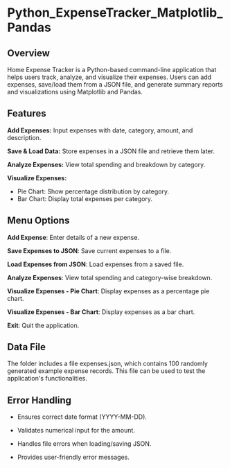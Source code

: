 # Python_ExpenseTracker_Matplotlib_Pandas
## Overview
Home Expense Tracker is a Python-based command-line application that helps users track, analyze, and visualize their expenses. Users can add expenses, save/load them from a JSON file, and generate summary reports and visualizations using Matplotlib and Pandas.

## Features
**Add Expenses:** Input expenses with date, category, amount, and description.

**Save & Load Data:** Store expenses in a JSON file and retrieve them later.

**Analyze Expenses:** View total spending and breakdown by category.

**Visualize Expenses:** 
* Pie Chart: Show percentage distribution by category. 
* Bar Chart: Display total expenses per category.

## Menu Options

**Add Expense**: Enter details of a new expense.

**Save Expenses to JSON**: Save current expenses to a file.

**Load Expenses from JSON**: Load expenses from a saved file.

**Analyze Expenses**: View total spending and category-wise breakdown.

**Visualize Expenses - Pie Chart**: Display expenses as a percentage pie chart.

**Visualize Expenses - Bar Chart**: Display expenses as a bar chart.

**Exit**: Quit the application.

## Data File

The folder includes a file expenses.json, which contains 100 randomly generated example expense records. This file can be used to test the application's functionalities.

## Error Handling

* Ensures correct date format (YYYY-MM-DD).

* Validates numerical input for the amount.

* Handles file errors when loading/saving JSON.

* Provides user-friendly error messages.
